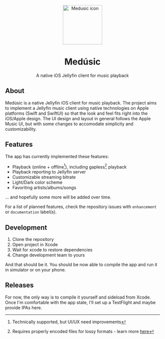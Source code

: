 <div align=center>
  <img src='resources/appIcon.jpeg' alt='Medusic icon' width=128 height=128 />
  <div align=center>
    <h1>Medúsic</h1>
    <p>A native iOS Jellyfin client for music playback</p>
  </div>
</div>

## About

Medúsic is a native Jellyfin iOS client for music playback. The project aims to implement a Jellyfin music client using native technologies on Apple platforms (Swift and SwiftUI) so that the look and feel fits right into the iOS/Apple design. The UI design and layout in general follows the Apple Music UI, but with some changes to accomodate simplicity and customizability.

## Features

The app has currently implemented these features:

- Playback (online + offline[^1]), including gapless[^2] playback
- Playback reporting to Jellyfin server
- Customizable streaming bitrate
- Light/Dark color scheme
- Favoriting artists/albums/songs

... and hopefully some more will be added over time.

For a list of planned features, check the repository issues with `enhancement` or `documentation` label(s).

[^1]: Technically supported, but UI/UX need improvements
[^2]: Requires properly encoded files for lossy formats - learn more [here](https://en.wikipedia.org/wiki/Gapless_playback#Format_support)

## Development

1. Clone the repository
2. Open project in Xcode
3. Wait for xcode to restore dependencies
4. Change development team to yours

And that should be it. You should be now able to compile the app and run it in simulator or on your phone.

## Releases

For now, the only way is to compile it yourself and sideload from Xcode. Once I'm comfortable with the app state, I'll set up a TestFlight and maybe provide IPAs here.
